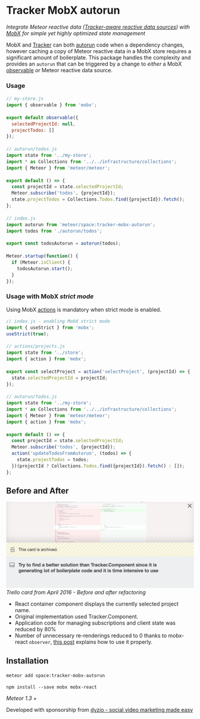 # Tracker MobX autorun

_Integrate Meteor reactive data 
([Tracker-aware reactive data sources](https://github.com/meteor/meteor/blob/devel/packages/tracker/README.md#tracker-aware-libraries-from-the-meteor-project))
with [MobX](https://mobxjs.github.io/mobx/) for simple yet highly
optimized state management_

MobX and [Tracker](https://docs.meteor.com/api/tracker.html#Tracker-autorun) can both [autorun](https://mobxjs.github.io/mobx/refguide/autorun.html) code when a dependency changes, however caching a copy of Meteor reactive data in a MobX store requires a significant amount of boilerplate. This package handles the complexity and provides an `autorun` that can be triggered by a change to _either_ a MobX [observable](https://mobxjs.github.io/mobx/refguide/observable.html) _or_ Meteor reactive data source.

### Usage

```javascript
// my-store.js
import { observable } from 'mobx';

export default observable({
  selectedProjectId: null,
  projectTodos: []
});

// autorun/todos.js
import state from '../my-store';
import * as Collections from '../../infrastructure/collections';
import { Meteor } from 'meteor/meteor';

export default () => {
  const projectId = state.selectedProjectId;
  Meteor.subscribe('todos', {projectId});
  state.projectTodos = Collections.Todos.find({projectId}).fetch();
};

// index.js
import autorun from 'meteor/space:tracker-mobx-autorun';
import todos from './autorun/todos';

export const todosAutorun = autorun(todos);

Meteor.startup(function() {
  if (Meteor.isClient) {
    todosAutorun.start();
  }
});

```

### Usage with MobX _strict mode_
Using MobX [actions](https://mobxjs.github.io/mobx/refguide/action.html)
is mandatory when strict mode is enabled.

```javascript
// index.js - enabling MobX strict mode
import { useStrict } from 'mobx';
useStrict(true);

// actions/projects.js
import state from '../store';
import { action } from 'mobx';

export const selectProject = action('selectProject', (projectId) => {
  state.selectedProjectId = projectId;
});

// autorun/todos.js
import state from '../my-store';
import * as Collections from '../../infrastructure/collections';
import { Meteor } from 'meteor/meteor';
import { action } from 'mobx';

export default () => {
  const projectId = state.selectedProjectId;
  Meteor.subscribe('todos', {projectId});
  action('updateTodosFromAutorun', (todos) => {
    state.projectTodos = todos;
  })(projectId ? Collections.Todos.find({projectId}).fetch() : []);
};

```

## Before and After
![aNativ image](trello-card.png?raw=true)
_Trello card from April 2016 - Before and after refactoring_

- React container component displays the currently selected project name.
- Original implementation used Tracker.Component.
- Application code for managing subscriptions and client state was reduced by 80%
- Number of unnecessary re-renderings reduced to 0 thanks to mobx-react `observer`,
[this post](https://github.com/mobxjs/mobx/issues/101#issuecomment-220891704)
explains how to use it properly.

## Installation

`meteor add space:tracker-mobx-autorun`

`npm install --save mobx mobx-react`

_Meteor 1.3 +_


Developed with sponsorship from [dyzio - social video marketing made easy](https://www.dyzio.co)